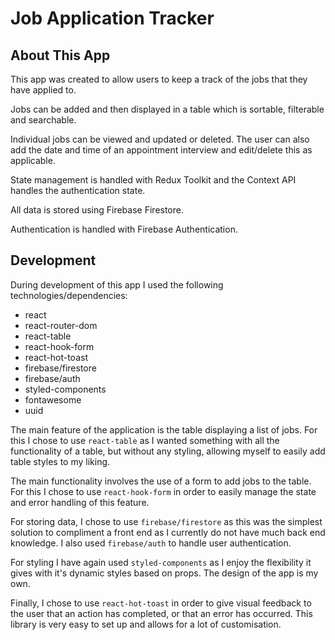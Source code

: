 # Job Application Tracker

## About This App

This app was created to allow users to keep a track of the jobs that they have applied to.

Jobs can be added and then displayed in a table which is sortable, filterable and searchable.

Individual jobs can be viewed and updated or deleted. The user can also add the date and time of an appointment interview and edit/delete this as applicable.

State management is handled with Redux Toolkit and the Context API handles the authentication state.

All data is stored using Firebase Firestore.

Authentication is handled with Firebase Authentication.

## Development

During development of this app I used the following technologies/dependencies:

- react
- react-router-dom
- react-table
- react-hook-form
- react-hot-toast
- firebase/firestore
- firebase/auth
- styled-components
- fontawesome
- uuid

The main feature of the application is the table displaying a list of jobs. For this I chose to use `react-table` as I wanted something with all the functionality of a table, but without any styling, allowing myself to easily add table styles to my liking.

The main functionality involves the use of a form to add jobs to the table. For this I chose to use `react-hook-form` in order to easily manage the state and error handling of this feature.

For storing data, I chose to use `firebase/firestore` as this was the simplest solution to compliment a front end as I currently do not have much back end knowledge. I also used `firebase/auth` to handle user authentication.

For styling I have again used `styled-components` as I enjoy the flexibility it gives with it's dynamic styles based on props. The design of the app is my own.

Finally, I chose to use `react-hot-toast` in order to give visual feedback to the user that an action has completed, or that an error has occurred. This library is very easy to set up and allows for a lot of customisation.
